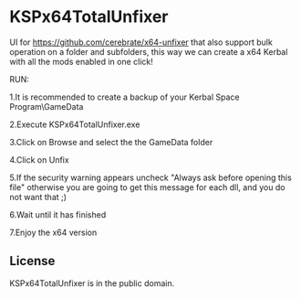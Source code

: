 # KSPx64TotalUnfixer

  UI for https://github.com/cerebrate/x64-unfixer that also support bulk operation on a folder and subfolders, this way we can create a x64 Kerbal with all the mods enabled in one click!
  
  RUN:
  
  1.It is recommended to create a backup of your Kerbal Space Program\GameData
  
  2.Execute KSPx64TotalUnfixer.exe
  
  3.Click on Browse and select the the GameData folder
  
  4.Click on Unfix
  
  5.If the security warning appears uncheck "Always ask before opening this file" otherwise you are going to get this message for each dll, and you do not want that ;)
  
  6.Wait until it has finished
  
  7.Enjoy the x64 version
  
License
-------
KSPx64TotalUnfixer is in the public domain.
